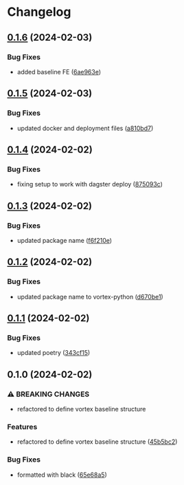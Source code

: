 # Changelog

## [0.1.6](https://github.com/Broomva/vortex/compare/v0.1.5...v0.1.6) (2024-02-03)


### Bug Fixes

* added baseline FE ([6ae963e](https://github.com/Broomva/vortex/commit/6ae963e1e707aaf90c2cc84873229fe196bd2c87))

## [0.1.5](https://github.com/Broomva/vortex/compare/v0.1.4...v0.1.5) (2024-02-03)


### Bug Fixes

* updated docker and deployment files ([a810bd7](https://github.com/Broomva/vortex/commit/a810bd77762c42ddea030338192586df9c984096))

## [0.1.4](https://github.com/Broomva/vortex/compare/v0.1.3...v0.1.4) (2024-02-02)


### Bug Fixes

* fixing setup to work with dagster deploy ([875093c](https://github.com/Broomva/vortex/commit/875093cb18525a2c06dfacf0dc049897ff0da56c))

## [0.1.3](https://github.com/Broomva/vortex/compare/v0.1.2...v0.1.3) (2024-02-02)


### Bug Fixes

* updated package name ([f6f210e](https://github.com/Broomva/vortex/commit/f6f210e13f214ecae3c4bf743e736803e14e7161))

## [0.1.2](https://github.com/Broomva/vortex-python/compare/v0.1.1...v0.1.2) (2024-02-02)


### Bug Fixes

* updated package name to vortex-python ([d670be1](https://github.com/Broomva/vortex-python/commit/d670be1884b301bf056b23db0a6289133e6c78a6))

## [0.1.1](https://github.com/Broomva/vortex/compare/v0.1.0...v0.1.1) (2024-02-02)


### Bug Fixes

* updated poetry ([343cf15](https://github.com/Broomva/vortex/commit/343cf15c68fd8e77900291463e17550da732b85d))

## 0.1.0 (2024-02-02)


### ⚠ BREAKING CHANGES

* refactored to define vortex baseline structure

### Features

* refactored to define vortex baseline structure ([45b5bc2](https://github.com/Broomva/vortex/commit/45b5bc20192741f2a6c02440c11e5c363987f358))


### Bug Fixes

* formatted with black ([65e68a5](https://github.com/Broomva/vortex/commit/65e68a52f42960c8251a3e3cf983588235c682bc))
